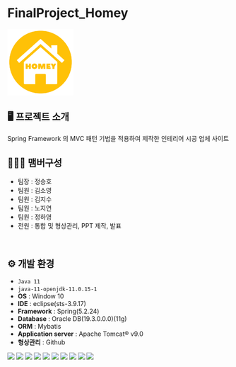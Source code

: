 # FinalProject_Homey

<img src="https://github.com/haazzero/FinalProject_Homey/blob/main/%ED%94%84%EB%A1%9C%EC%A0%9D%ED%8A%B8%20%ED%95%A9%EC%B9%9C%20zip/3.png"  width="150" height="150"/>


## 🖥️ 프로젝트 소개
Spring Framework 의 MVC 패턴 기법을 적용하여 제작한 인테리어 시공 업체 사이트

## 🧑‍🤝‍🧑 맴버구성
 - 팀장  : 정승호
 - 팀원  : 김소영
 - 팀원  : 김지수
 - 팀원  : 노지연
 - 팀원  : 정하영
 - 전원  : 통합 및 형상관리, PPT 제작, 발표
<br>

## ⚙️ 개발 환경
- `Java 11`
- `java-11-openjdk-11.0.15-1`
- **OS** : Window 10
- **IDE** : eclipse(sts-3.9.17)
- **Framework** : Spring(5.2.24)
- **Database** : Oracle DB(19.3.0.0.0)(11g)
- **ORM** : Mybatis
- **Application server** :  Apache Tomcat® v9.0
- **형상관리** : Github
<span>
<img src="https://img.shields.io/badge/oracle-F80000?style=flat&logo=oracle&logoColor=white"/>
<img src="https://img.shields.io/badge/spring-6DB33F?style=flat&logo=spring&logoColor=white"/>
<img src="https://img.shields.io/badge/apachetomcat-F8DC75?style=flat&logo=apachetomcat&logoColor=white"/>
<img src="https://img.shields.io/badge/javascript-F7DF1E?style=flat&logo=JavaScript&logoColor=white"/>
<img src="https://img.shields.io/badge/jquery-0769AD?style=flat&logo=jquery&logoColor=white"/>
<img src="https://img.shields.io/badge/css3-1572B6?style=flat&logo=css3&logoColor=white"/>
<img src="https://img.shields.io/badge/bootstrap-7952B3?style=flat&logo=bootstrap&logoColor=white"/>
<img src="https://img.shields.io/badge/git-F05032?style=flat&logo=git&logoColor=white"/>
<img src="https://img.shields.io/badge/github-181717?style=flat&logo=github&logoColor=white"/>
<img src="https://img.shields.io/badge/notion-000000?style=flat&logo=notion&logoColor=white"/>
</span>
